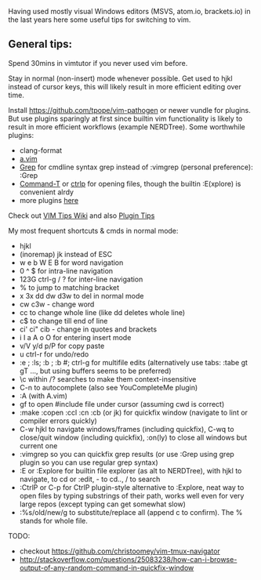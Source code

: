 Having used mostly visual Windows editors (MSVS, atom.io, brackets.io)
in the last years here some useful tips for switching to vim.

General tips:
---

Spend 30mins in vimtutor if you never used vim before.

Stay in normal (non-insert) mode whenever possible. Get used to hjkl 
instead of cursor keys, this will likely result in more efficient editing 
over time.

Install https://github.com/tpope/vim-pathogen or newer vundle for plugins. But
use plugins sparingly at first since builtin vim functionality is likely to
result in more efficient workflows (example NERDTree). Some worthwhile
plugins:
* clang-format
* [a.vim](http://vim.wikia.com/wiki/Easily_switch_between_source_and_header_file)
* [Grep](https://github.com/yegappan/grep) for cmdline syntax grep instead
  of :vimgrep (personal preference): :Grep
* [Command-T](http://www.vim.org/scripts/script.php?script_id=3025) or
  [ctrlp](https://github.com/kien/ctrlp.vim) for opening files, though
  the builtin :E(xplore) is convenient alrdy
* more plugins [here](http://www.vim.org/scripts/script_search_results.php?keywords=&script_type=&order_by=downloads&direction=descending&search=search)

Check out [VIM Tips Wiki](http://vim.wikia.com/wiki/Vim_Tips_Wiki)  and also [Plugin Tips](http://benmccormick.org/2014/07/21/learning-vim-in-2014-getting-more-from-vim-with-plugins/)

My most frequent shortcuts & cmds in normal mode:


* hjkl
* (inoremap) jk instead of ESC
* w e b W E B for word navigation
* 0 ^ $ for intra-line navigation
* 123G ctrl-g / ? for inter-line navigation
* % to jump to matching bracket
* x 3x dd dw d3w to del in normal mode
* cw c3w - change word
* cc to change whole line (like dd deletes whole line)
* c$ to change till end of line
* ci' ci" cib - change in quotes and brackets
* i I a A o O for entering insert mode
* v/V y/d p/P for copy paste
* u ctrl-r for undo/redo
* :e <filename>; :ls; :b <filename substr>; :b #; ctrl-g for multifile edits 
  (alternatively use tabs: :tabe <filename> gt  gT ..., but using buffers
  seems to be preferred)
* \c within /? searches to make them context-insensitive
* C-n to autocomplete (also see YouCompleteMe plugin)
* :A (with A.vim)
* gf to open #include file under cursor (assuming cwd is correct)
* :make :copen :ccl :cn :cb (or jk<enter>) for quickfix window (navigate
  to lint or compiler errors quickly)
* C-w hjkl to navigate windows/frames (including quickfix), C-wq to
  close/quit window (including quickfix), :on(ly) to close all windows
  but current one
* :vimgrep <expr> <glob> so you can quickfix grep results (or use :Grep
  using grep plugin so you can use regular grep syntax)
* :E or :Explore for builtin file explorer (as alt to NERDTree), with
   hjkl to navigate, <enter> to cd or :edit, - to cd.., / to search
* :CtrlP or C-p for CtrlP plugin-style alternative to :Explore, neat way
  to open files by typing substrings of their path, works well even for
  very large repos (except typing can get somewhat slow)
* :%s/old/new/g to substitute/replace all (append c to confirm). The %
  stands for whole file.

TODO:
* checkout https://github.com/christoomey/vim-tmux-navigator
* http://stackoverflow.com/questions/25083238/how-can-i-browse-output-of-any-random-command-in-quickfix-window
